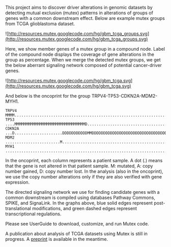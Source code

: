 This project aims to discover driver alterations in genomic datasets by detecting mutual exclusion (mutex) patterns in alterations of groups of genes with a common downstream effect. Below are example mutex groups from TCGA glioblastoma dataset.

![http://resources.mutex.googlecode.com/hg/gbm_tcga_groups.svg](http://resources.mutex.googlecode.com/hg/gbm_tcga_groups.svg)

Here, we show member genes of a mutex group in a compound node. Label of the compound node displays the coverage of gene alterations in the group as percentage. When we merge the detected mutex groups, we get the below aberrant signaling network composed of potential cancer-driver genes.

![http://resources.mutex.googlecode.com/hg/gbm_tcga.svg](http://resources.mutex.googlecode.com/hg/gbm_tcga.svg)

And below is the oncoprint for the group TRPV4-TP53-CDKN2A-MDM2-MYH1.

```
TRPV4  MMMM............................................................................................................
TP53   ....MMMMMMMMMMMMMMMMMMMMMMMMMMMMMMMD............................................................................
CDKN2A ...D.....................DDDDDDDDDDDMMDDDDDDDDDDDDDDDDDDDDDDDDDDDDDDDDDDDDDDDDDDDDDDDDDDDDDD....................
MDM2   ........................M...................................................................AAAAAAA.............  
MYH1   ...................................................................................................MM...........
```

In the oncoprint, each column represents a patient sample. A dot (.) means that the gene is not altered in that patient sample. M: mutated, A: copy number gained, D: copy number lost. In the analysis (also in the oncoprint), we use the copy number alterations only if they are also verified with gene expression.

The directed signaling network we use for finding candidate genes with a common downstream is compiled using databases Pathway Commons, SPIKE, and SignaLink. In the graphs above, blue solid edges represent post-translational modifications, and green dashed edges represent transcriptional regulations.



Please see UserGuide to download, customize, and run Mutex code.

A publication about analysis of TCGA datasets using Mutex is still in progress. A [preprint](http://dx.doi.org/10.1101/009878) is available in the meantime.